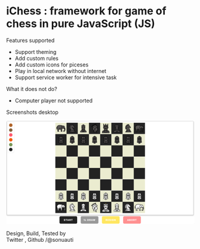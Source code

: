 # iChess : framework for game of chess in pure JavaScript (JS)

Features supported
- Support theming
- Add custom rules
- Add custom icons for piceses 
- Play in local network without internet
- Support service worker for intensive task


What it does not do?
- Computer player not supported

Screenshots desktop

![Wooden Theme](https://github.com/sonuauti/iChess/blob/main/black_theme.png?v=4&s=400)

Design, Build, Tested by   
Twitter , Github /@sonuauti
